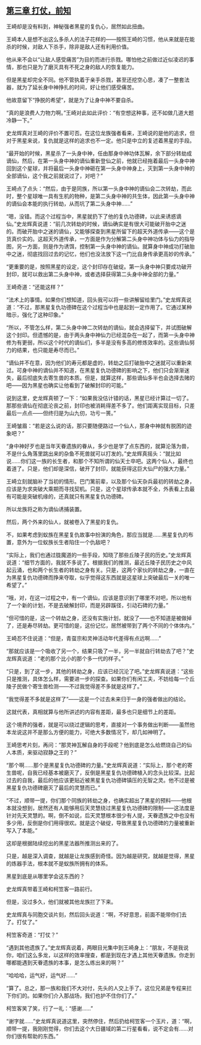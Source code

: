 ## [第三章 打仗，前知](https://www.xxbiquge.com/11_11207/9237969.html)


  王崎却是没有料到，神秘强者黑星的复仇心，居然如此扭曲。

  王崎本人是想不出这么多杀人的法子花样的——按照王崎的习惯，他从来就是在能杀的时候，对敌人下杀手，除非是敌人还有利用价值。

  他从来不会以“让敌人感受痛苦”为目的而进行杀戮。哪怕他之前做过近似凌迟的事情，那也只是为了磨灭具有不死之身的敌人的恢复能力。

  但是黑星却完全不同。他不管执着于亲手杀戮，甚至还挖空心思，凑了一整套法器，就为了延长身中神挣扎的时间，好让他们感受痛苦。

  他故意留下“挣脱的希望”，就是为了让身中神不要自杀。

  “真的是浪费人力物力啊。”王崎对此如此评价：“有空想这种事，还不如做几道大题冷静一下。”

  史龙辉真对王崎的评价不置可否。在这位龙族强者看来，王崎说的是他的追求，但对于黑星来说，复仇就是这样的追求也不一定。他只是中立的复述着黑星的手段。

  “最开始的时候，黑星杀了一头身中神，任由那身中神功体瓦解，余下部分转劫成谪仙，然后，在第一头身中神的谪仙重新登仙之前，他就已经拖着最后一头身中神回到这个星球，并将最后一头身中神砸在第一头身中神身上，灭到第一头身中神的全部谪仙，这个我之前就说过了，对吧？”

  王崎点了点头：“然后，由于是同族，所以第一头身中神的谪仙会二次转劫，而此时，整个星球唯一具有生机的物种，是第二头身中神的共生体，因此第一头身中神的谪仙会本能的执行转劫，从而坑了第二头身中神……”

  “嗯，没错。而这个过程当中，黑星就扔下了他的复仇功德碑，以此来诱惑谪仙。”史龙辉真说道：“前几次转劫的时候，谪仙确实是有很大可能破开胎中之迷的。而破开胎中之迷的谪仙，又能够探查到黑星所留下的超天外道传承——这个是货真价实的。这超天外道传承，一方面是作为分解第二头身中神功体与仙力的指导图，另一方面，则是作为诱饵，控制第一头身中神的谪仙。就算身中神成功打破胎中之迷，彻底找回过去的记忆，他们也没法放下这一门比自身传承更高妙的传承。”

  “更重要的是，按照黑星的设定，这个封印存在破绽。第一头身中神只要成功破开封印，就可以救出第二头身中神，或者选择获得第二头身中神全部的力量。”

  王崎奇道：“还能这样？”

  “法术上的事情。如果你们想知道，回头我可以将一些讲解留给里门。”史龙辉真说道：“不过，那黑星复仇功德碑在这个过程当中也是起到一定作用了。它通过某种暗示，强化了这种印象。”

  “所以，不管怎么样，第二头身中神二次转劫的谪仙，就会选择留下，并试图破解这个封印。但遗憾的是，由于两头身中神仙力已经混杂在一起了，而第一头身中神修为有更弱，所以这个时代的谪仙们，多半是没有多高的修炼效率的。这些谪仙努力的结果，也只能是寿尽而已。”

  “谪仙并不在意，因为他们的寿元都是虚的，转劫之后打破胎中之迷就可以重新来过。可身中神的谪仙并不知道，在黑星复仇功德碑的影响之下，他们只会渐渐迷失，最后彻底失去寄生兽的本质。但是，就算这样，那些谪仙多半也会选择去赌的吧——因为黑星也确实让他看到了破解封印的可能。”

  说到这里，史龙辉真顿了一下：“如果我没估计错的话，黑星已经计算过一切了。那那些谪仙在彻底沦丧之前，封印也被消耗得差不多了。他们距离实现目标，只差最后一点点——但终归是为山九仞，功亏一篑。”

  王崎皱眉：“若是这么说的话，那只要随便路过一个仙人，那身中神就有脱困的迹象吧？”

  “身中神好歹也是当年天眷遗族的眷从，多少也是学了点东西的，就算沦落为兽，不是什么角落里跳出来的杂鱼不死兽就可以打发的。”史龙辉真摇头：“就比如说……你们这一族的长生者，和那个不知所谓的仙天士卒吧。这两个仙人，最终也着道了。只是，他们却是深信，破开了封印，就能获得这巨大仙尸的强大力量。”

  王崎立刻就脑补了当初的情形。巴门篱前辈，以及那个仙天杂兵最初的转劫之身，应该是为求突破大乘期而寻找契机。只是，这个星球传承本就不全，外表看上去最有可能是突破机缘的，还真就只有黑星复仇功德碑。

  所以龙族将之称为谪仙诱捕装置。

  然后，两个外来的仙人，就被卷入了黑星的复仇。

  不，如果考虑到蚁族在黑星复仇故事中扮演的角色，那应当就是……黑星复仇的布置，意外为一位蚁族长生者陷住一个仇敌吧？

  “实际上，我们也通过胧魔道的一些手段，知晓了那些丘陵子民的历史。”史龙辉真说道：“细节方面的，我就不多说了。根据我们的推测，最近丘陵子民历史之中风起云涌，也和两个长生者的转劫之身有关。只是，这两个家伙的转劫之身，一直在为黑星复仇功德碑而挣来夺取，似乎觉得这东西就是这星球上突破最后一关的唯一希望了。”

  “哦，对，在这一过程之中，有一个谪仙，应该是意识到了哪里不对吧，所以他有了一个新的计划，不是去破解封印，而是另辟蹊径，引动石碑的力量。”

  “但可惜的是，这一个转劫之身，还没有实施计划，就没了——也不知道是被做掉了，还是寿尽转劫。更可惜的是，这份记忆，居然被带到了两个不同的个体体内。”

  王崎忍不住说道：“但是，青虿宗和灵神活动年代差得有点远啊……”

  “那就应该是一个吸收了另一个，结果只吸了一半，另一半就自行转劫去了吧？”史龙辉真说道：“老的那个比小的那个多一代的样子。”

  “只是，到了这一步，其他的转劫之身，应该已经沉沦了吧。”史龙辉真说道：“这些只是推测，具体怎么样，需要进一步的探查。如果你们有闲工夫，不妨给每一个丘陵子民做个寄生兽检测——不过我觉得差不多就是这样了。”

  “我觉得差不多就是这样了”——这是一个过去未来归于一身的强者做出的结论。

  这就代表，真相就算与他所讲述的内容有差距，最多也只是细节上的差距。

  这个境界的强者，就是可以绕过逻辑的思考，直接对一个事务做出判断——虽然他本龙说这并不是那么方便的能力，可绝大多数情况下，却几如神明了。

  王崎思考片刻，再问：“那灵神瓦解自身的手段呢？他到底是怎么给燃烧自己的仙人本质，来驱动寂静之王的？”

  “那个啊……那个是黑星复仇功德碑的力量。”史龙辉真说道：“实际上，那个老的寄生兽呢，自我已经基本被磨灭了，反倒是黑星复仇功德碑植入的念头比较深。比起过去的自我，最后的他应该更贴近被黑星复仇功德碑镇压的无智之灵。他不过是被黑星复仇功德碑磨灭了最后的灵慧而已。”

  “不过，顺带一提，你们那个同族的转劫之身，也确实超出了黑星的预料——他根本就没想到，居然还有人能够用后天灵慧绕过黑星复仇功德碑的限制——这法度是针对先天灵慧的。啊，倒不如说，后天灵慧根本很少有人提，天眷遗族之中也没有多少用，反倒是你们用得很欢。就是这个破绽，导致黑星复仇功德碑的力量被重新写入了本能。”

  这却是根据陆续挖出的黑星法器所推测出来的了。

  只是，越是深入调查，就越是让龙族感到奇怪。因为越是研究，就越是觉得，黑星的炼器手法，根本就不是蚁族所拥有的体系。

  黑星到底是从哪里学会这东西的？

  史龙辉真带着王崎和柯笠客一路前行。

  但是，没过多久，他们就被其他龙族拦了下来。

  史龙辉真与同胞交谈片刻，然后回头说道：“啊，不好意思，前面不能带你们去了。打仗了。”

  柯笠客奇道：“打仗？”

  “遇到其他遗族了。”史龙辉真说着，两眼目光集中到王崎身上：“朋友，不是我说你，咱们这么多龙，以这样的效率搜查，都是到现在才遇上其他天眷遗族。你走到哪都能遇到天眷遗族的本事，是怎么练出来的啊？”

  “哈哈哈，运气好，运气好……”

  “算了。总之，那一族和我们不大对付，先头的人交上手了。这位兄弟是专程来拦下你们的。如果你们介入那战场，我们也护不住你们了。”

  柯笠客笑了笑，行了一礼：“感谢……”

  “谢字就……”史龙辉真说道这里，突然停住，然后扔给柯笠客一个玉片，道：“啊，顺带一提，我刚刚觉得，你们去这个大日疆域的第二行星看看，说不定会有……对你们很有帮助的东西。”
